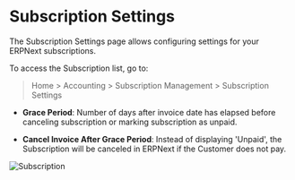 <!-- add-breadcrumbs -->
# Subscription Settings

The Subscription Settings page allows configuring settings for your ERPNext subscriptions.

To access the Subscription list, go to:
> Home > Accounting > Subscription Management > Subscription Settings

* **Grace Period**: Number of days after invoice date has elapsed before canceling subscription or marking subscription as unpaid.

* **Cancel Invoice After Grace Period**: Instead of displaying 'Unpaid', the Subscription will be canceled in ERPNext if the Customer does not pay.

![Subscription](/docs/v13/assets/img/accounts/subscription-settings.png)


